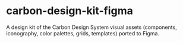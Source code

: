 # carbon-design-kit-figma
A design kit of the Carbon Design System visual assets (components, iconography, color palettes, grids, templates) ported to Figma.
